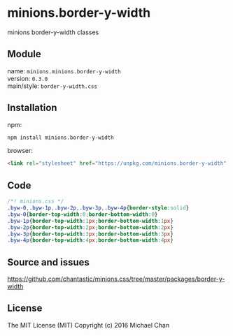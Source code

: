 # minions.border-y-width
minions border-y-width classes

## Module
name: `minions.minions.border-y-width`  
version: `0.3.0`  
main/style: `border-y-width.css`  

## Installation
npm:
```bash
npm install minions.border-y-width
```

browser:
```html
<link rel="stylesheet" href="https://unpkg.com/minions.border-y-width" />
```

## Code
```css
/*! minions.css */
.byw-0,.byw-1p,.byw-2p,.byw-3p,.byw-4p{border-style:solid}
.byw-0{border-top-width:0;border-bottom-width:0}
.byw-1p{border-top-width:1px;border-bottom-width:1px}
.byw-2p{border-top-width:2px;border-bottom-width:2px}
.byw-3p{border-top-width:3px;border-bottom-width:3px}
.byw-4p{border-top-width:4px;border-bottom-width:4px}

```

## Source and issues

https://github.com/chantastic/minions.css/tree/master/packages/border-y-width

## License

The MIT License (MIT)
Copyright (c) 2016 Michael Chan